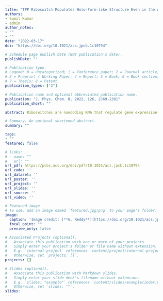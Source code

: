 ```yaml
---
title: "TPP Riboswitch Populates Holo-Form-like Structure Even in the Absence of Cognate Ligand at High Mg2+ Concentration"
authors:
- Sunil Kumar
- admin
author_notes:
- ""
- ""
date: "2022-03-17"
doi: "https://doi.org/10.1021/acs.jpcb.1c10794"

# Schedule page publish date (NOT publication's date).
publishDate: ""

# Publication type.
# Legend: 0 = Uncategorized; 1 = Conference paper; 2 = Journal article;
# 3 = Preprint / Working Paper; 4 = Report; 5 = Book; 6 = Book section;
# 7 = Thesis; 8 = Patent
publication_types: ["2"]

# Publication name and optional abbreviated publication name.
publication: "J. Phys. Chem. B, 2022, 126, 2369-2381"
publication_short: ""

abstract: Riboswitches are noncoding RNA that regulate gene expression by folding into specific three-dimensional structures (holo-form) upon binding by their cognate ligand in the presence of Mg2+. Riboswitch functioning is also hypothesized to be under kinetic control requiring large cognate ligand concentrations. We ask the question under thermodynamic conditions, can the riboswitches populate structures similar to the holo-form only in the presence of Mg2+ and absence of cognate ligand binding. We addressed this question using thiamine pyrophosphate (TPP) riboswitch as a model system and computer simulations using a coarse-grained model for RNA. The folding free energy surface (FES) shows that with the initial increase in Mg2+ concentration ([Mg2+]), the aptamer domain (AD) of TPP riboswitch undergoes a barrierless collapse in its dimensions. On further increase in [Mg2+], intermediates separated by barriers appear on the FES, and one of the intermediates has a TPP ligand-binding competent structure. We show that site-specific binding of the Mg2+ aids in the formation of tertiary contacts. For [Mg2+] greater than physiological concentration, AD folds into a structure similar to the crystal structure of the TPP holo-form even in the absence of the TPP ligand. The folding kinetics shows that TPP AD populates an intermediate due to the misalignment of two arms present in the structure, which acts as a kinetic trap, leading to larger folding timescales. The predictions of the intermediate structures from the simulations are amenable for experimental verification.

# Summary. An optional shortened abstract.
summary: ""

tags:
- ""
featured: false

# links:
# - name: ""
#   url: ""
url_pdf: https://pubs.acs.org/doi/pdf/10.1021/acs.jpcb.1c10794
url_code: ''
url_dataset: ''
url_poster: ''
url_project: ''
url_slides: ''
url_source: ''
url_video: ''

# Featured image
# To use, add an image named `featured.jpg/png` to your page's folder. 
image:
  caption: 'Image credit: [**G. Reddy**](https://doi.org/10.1021/acs.jpcb.1c10794)'
  focal_point: ""
  preview_only: false

# Associated Projects (optional).
#   Associate this publication with one or more of your projects.
#   Simply enter your project's folder or file name without extension.
#   E.g. `internal-project` references `content/project/internal-project/index.md`.
#   Otherwise, set `projects: []`.
projects: []

# Slides (optional).
#   Associate this publication with Markdown slides.
#   Simply enter your slide deck's filename without extension.
#   E.g. `slides: "example"` references `content/slides/example/index.md`.
#   Otherwise, set `slides: ""`.
slides:
---
```

